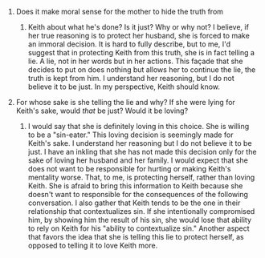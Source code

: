 1. Does it make moral sense for the mother to hide the truth from
	1. Keith about what he's done? Is it just? Why or why not? I believe, if her true reasoning is to protect her husband, she is forced to make an immoral decision. It is hard to fully describe, but to me, I'd suggest that in protecting Keith from this truth, she is in fact telling a lie. A lie, not in her words but in her actions. This façade that she decides to put on does nothing but allows her to continue the lie, the truth is kept from him. I understand her reasoning, but I do not believe it to be just. In my perspective, Keith should know.  

1. For whose sake is she telling the lie and why? If she were lying for Keith's sake, would _that_ be just? Would it be loving?
	1. I would say that she is definitely loving in this choice. She is willing to be a "sin-eater." This loving decision is seemingly made for Keith's sake. I understand her reasoning but I do not believe it to be just. I have an inkling that she has not made this decision only for the sake of loving her husband and her family. I would expect that she does not want to be responsible for hurting or making Keith's mentality worse. That, to me, is protecting herself, rather than loving Keith. She is afraid to bring this information to Keith because she doesn't want to responsible for the consequences of the following conversation. I also gather that Keith tends to be the one in their relationship that contextualizes sin. If she intentionally compromised him, by showing him the result of his sin, she would lose that ability to rely on Keith for his "ability to contextualize sin." Another aspect that favors the idea that she is telling this lie to protect herself, as opposed to telling it to love Keith more.  